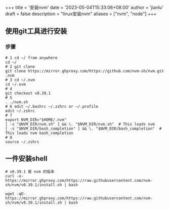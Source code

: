+++
title = '安装nvm'
date = '2023-05-04T15:33:06+08:00'
author = 'jianlu'
draft = false
description = "linux安装nvm"
aliases = ["nvm", "node"]
+++


## 使用git工具进行安装

### 步骤

```shell
# 1 cd ~/ from anywhere
cd ~/
# 2 git clone 
git clone https://mirror.ghproxy.com/https://github.com/nvm-sh/nvm.git .nvm
# 3 cd ~/.nvm
cd ~/.nvm
# 4 
git checkout v0.39.1
# 5 
. ./nvm.sh
# 6 edit ~/.bashrc ~/.zshrc or ~/.profile 
edit ~/.zshrc
# 7 
export NVM_DIR="$HOME/.nvm"
[ -s "$NVM_DIR/nvm.sh" ] && \. "$NVM_DIR/nvm.sh"  # This loads nvm
[ -s "$NVM_DIR/bash_completion" ] && \. "$NVM_DIR/bash_completion"  # This loads nvm bash_completion
# 8 
source ~/.zshrc
```

## 一件安装shell

```shell
# v0.39.1 是 nvm 的版本 
curl -o- https://mirror.ghproxy.com/https://raw.githubusercontent.com/nvm-sh/nvm/v0.39.1/install.sh | bash
```

```shell
wget -qO- https://mirror.ghproxy.com/https://raw.githubusercontent.com/nvm-sh/nvm/v0.39.1/install.sh | bash
```